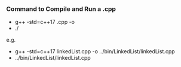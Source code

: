 ### Command to Compile and Run a <file>.cpp
- g++ -std=c++17 <myfile>.cpp -o <outputfile>
- ./<outputfile>
  
e.g. 
- g++ -std=c++17 linkedList.cpp -o ../bin/LinkedList/linkedList.cpp
- ../bin/LinkedList/linkedList.cpp